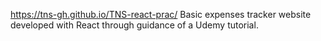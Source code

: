 https://tns-gh.github.io/TNS-react-prac/
Basic expenses tracker website developed with React through guidance of a Udemy tutorial.

